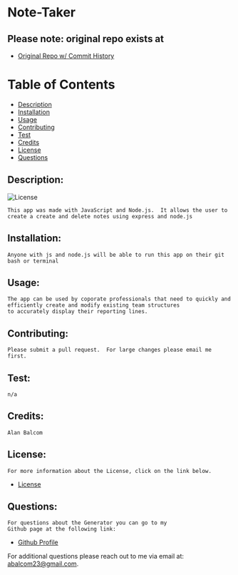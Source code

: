 # Note-Taker

## Please note: original repo exists at 

- [Original Repo w/ Commit History](https://github.com/abalcs/Note-Taker)

# Table of Contents

- [Description](#description)
- [Installation](#installation)
- [Usage](#usage)
- [Contributing](#contributing)
- [Test](#test)
- [Credits](#credits)
- [License](#license)
- [Questions](#questions)

## Description:
![License](https://img.shields.io/badge/License-ISC-blue.svg "License Badge")

    This app was made with JavaScript and Node.js.  It allows the user to create a create and delete notes using express and node.js

## Installation:
    Anyone with js and node.js will be able to run this app on their git bash or terminal

## Usage:
    The app can be used by coporate professionals that need to quickly and efficiently create and modify existing team structures
    to accurately display their reporting lines.

## Contributing:
    Please submit a pull request.  For large changes please email me first.

## Test: 
    n/a
## Credits:
    Alan Balcom

## License:
    For more information about the License, click on the link below.


- [License](https://opensource.org/licenses/ISC)

##  Questions:
    For questions about the Generator you can go to my 
    Github page at the following link:

- [Github Profile](https://github.com/abalcs)

For additional questions please reach out to me via email at: abalcom23@gmail.com.
